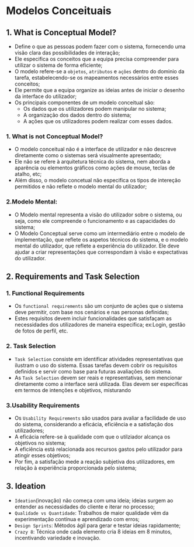# Modelos Conceituais

## 1. What is Conceptual Model?

- Define o que as pessoas podem fazer com o sistema, fornecendo uma visão clara das possibilidades de interação;
- Ele especifica os conceitos que a equipa precisa compreender para utilizar o sistema de forma eficiente;
- O modelo refere-se a `objetos`, `atributos` e `ações` dentro do dominio da tarefa, estabelecendo-se os mapeamentos necessários entre esses conceitos;
- Ele permite que a equipa organize as ideias antes de iniciar o desenho da interface do utilizador;
- Os principais componentes de um modelo conceitual são:
  - Os dados que os utilizadores podem manipular no sistema;
  - A organização dos dados dentro do sistema;
  - A ações que os utilizadores podem realizar com esses dados.

### 1. What is not Conceptual Model?
- O modelo conceitual não é a interface de utilizador e não descreve diretamente como o sistemas será visualmente apresentado;
- Ele não se refere à arquitetura técnica do sistema, nem aborda a aparência ou elementos gráficos como ações de mouse, teclas de atalho, etc;
- Além disso, o modelo concetual não especifica os tipos de intereção permitidos e não reflete o modelo mental do utilizador;

### 2.Modelo Mental:
- O Modelo mental representa a visão do utilizador sobre o sistema, ou seja, como ele compreende o funcionamento e as capacidades do sistema;
- O Modelo Conceptual serve como um intermediário entre o modelo de implementação, que reflete os aspetos técnicos do sistema, e o modelo mental do utilizador, que reflete a experiência do utilizador. Ele deve ajudar a criar representações que correspondam à visão e expectativas do utilizador.

## 2. Requirements and Task Selection
### 1. Functional Requirements
- Os `functional requirements` são um conjunto de ações que o sistema deve permitir, com base nos cenários e nas personas definidas;
- Estes requisitos devem incluir funcionalidades que satisfaçam as necessidades dos utilizadores de maneira especifica; ex:Login, gestão de fotos de perfil, etc. 

### 2. Task Selection
- `Task Selection` consiste em identificar atividades representativas que ilustram o uso do sistema. Essas tarefas devem cobrir os requisitos definidos e servir como base para futuras avaliações do sistema.
- As `Task Selection` devem ser reais e representativas, sem mencionar diretamente como a interface será utilizada. Elas devem ser específicas em termos de intenções e objetivos, misturando

### 3.Usability Requirements
- Os `Usability Requirements` são usados para avaliar a facilidade de uso do sistema, considerando a eficácia, eficiência e a satisfação dos utilizadores;
- A eficácia refere-se à qualidade com que o utilziador alcança os objetivos no sistema;
- A eficiência está relacionada aos recursos gastos pelo utilizador para atingir esses objetivos;
- Por fim, a satisfação mede a reação subjetiva dos utilizadores, em relação à experiência proporcionada pelo sistema;

## 3. Ideation
- `Ideation`(inovação) não começa com uma ideia; ideias surgem ao entender as necessidades do cliente e iterar no processo;
- `Qualidade vs Quantidade`: Trabalhos de maior qualidade vêm da experimentação contínua e aprendizado com erros;
- `Design Sprints`: Métodos ágil para gerar e testar ideias rapidamente;
- `Crazy 8`: Técnica onde cada elemento cria 8 ideias em 8 minutos, incentivando variedade e inovação.

